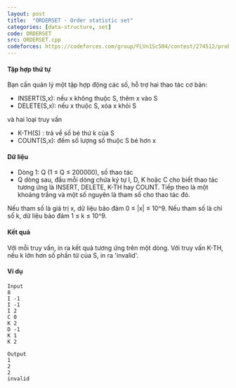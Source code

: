 ```yaml
---
layout: post
title:  "ORDERSET - Order statistic set"
categories: [data-structure, set]
code: ORDERSET
src: ORDERSET.cpp
codeforces: https://codeforces.com/group/FLVn1Sc504/contest/274512/problem/X
---
```




  






#### Tập hợp thứ tự

Bạn cần quản lý một tập hợp động các số, hỗ trợ hai thao tác cơ bản:

*   INSERT(S,x): nếu x không thuộc S, thêm x vào S
*   DELETE(S,x): nếu x thuộc S, xóa x khỏi S

và hai loại truy vấn

*   K-TH(S) : trả về số bé thứ k của S
*   COUNT(S,x): đếm số lượng số thuộc S bé hơn x

#### Dữ liệu

*   Dòng 1: Q (1 ≤ Q ≤ 200000), số thao tác
*   Q dòng sau, đầu mỗi dòng chứa ký tự I, D, K hoặc C cho biết thao tác tương ứng là INSERT, DELETE, K-TH hay COUNT. Tiếp theo là một khoảng trắng và một số nguyên là tham số cho thao tác đó.

Nếu tham số là giá trị x, dữ liệu bảo đảm 0 ≤ |x| ≤ 10^9. Nếu tham số là chỉ số k, dữ liệu bảo đảm 1 ≤ k ≤ 10^9.

#### Kết quả

Với mỗi truy vấn, in ra kết quả tương ứng trên một dòng. Với truy vấn K-TH, nếu k lớn hơn số phần tử của S, in ra 'invalid'.

#### Ví dụ

```
Input
8
I -1
I -1
I 2
C 0
K 2
D -1
K 1
K 2

Output
1
2
2
invalid

```

<!--more-->

